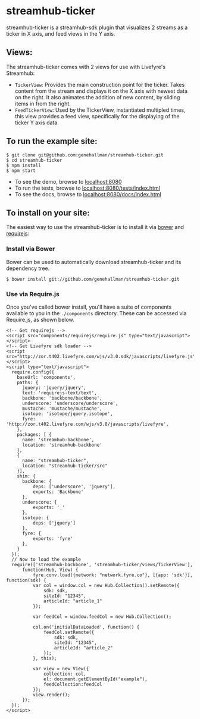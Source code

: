 # streamhub-ticker

streamhub-ticker is a streamhub-sdk plugin that visualizes 2 streams as a ticker in X axis, and feed views in the Y axis.

## Views:
The streamhub-ticker comes with 2 views for use with Livefyre's Streamhub:

+ ```TickerView```: Provides the main construction point for the ticker. Takes content from the stream and displays it on the X axis with newest data on the right. It also animates the addition of new content, by sliding items in from the right.
+ ```FeedTickerView```: Used by the TickerView, instantiated multipled times, this view provides a feed view, specifically for the displaying of the ticker Y axis data.

## To run the example site:

    $ git clone git@github.com:genehallman/streamhub-ticker.git
    $ cd streamhub-ticker
    $ npm install
    $ npm start

+ To see the demo, browse to [localhost:8080](http://localhost:8080)
+ To run the tests, browse to [localhost:8080/tests/index.html](http://localhost:8080/tests/index.html)
+ To see the docs, browse to [localhost:8080/docs/index.html](http://localhost:8080/docs/index.html)

## To install on your site:
The easiest way to use the streamhub-ticker is to install it via [bower](http://twitter.github.com/bower/) and [requirejs](http://requirejs.org/):

### Install via Bower
Bower can be used to automatically download streamhub-ticker and its dependency tree.

```
$ bower install git://github.com/genehallman/streamhub-ticker.git
```

### Use via Require.js
Once you've called bower install, you'll have a suite of components available to you in the ```./components``` directory. These can be accessed via Require.js, as shown below.

    <!-- Get requirejs -->
    <script src="components/requirejs/require.js" type="text/javascript"></script>
    <!-- Get Livefyre sdk loader -->
    <script src="http://zor.t402.livefyre.com/wjs/v3.0.sdk/javascripts/livefyre.js"></script>
    <script type="text/javascript">
      require.config({
        baseUrl: 'components',
        paths: {
          jquery: 'jquery/jquery',
          text: 'requirejs-text/text',
          backbone: 'backbone/backbone',
          underscore: 'underscore/underscore',
          mustache: 'mustache/mustache',
          isotope: 'isotope/jquery.isotope',
          fyre: 'http://zor.t402.livefyre.com/wjs/v3.0/javascripts/livefyre',
        },
        packages: [ {
          name: 'streamhub-backbone',
          location: 'streamhub-backbone'
        },
        {
          name: "streamhub-ticker",
          location: "streamhub-ticker/src"
        }],
        shim: {
          backbone: {
              deps: ['underscore', 'jquery'],
              exports: 'Backbone'
          },
          underscore: {
              exports: '_'
          },
          isotope: {
              deps: ['jquery']
          },
          fyre: {
              exports: 'fyre'
          },
        }
      });
      // Now to load the example
      require(['streamhub-backbone', 'streamhub-ticker/views/TickerView'],
          function(Hub, View) {
              fyre.conv.load({network: "network.fyre.co"}, [{app: 'sdk'}], function(sdk) {
              var col = window.col = new Hub.Collection().setRemote({
                  sdk: sdk,
                  siteId: "12345",
                  articleId: "article_1"
              });
              
              var feedCol = window.feedCol = new Hub.Collection();
              
              col.on('initialDataLoaded', function() {
                  feedCol.setRemote({
                      sdk: sdk,
                      siteId: "12345",
                      articleId: "article_2"
                  });
              }, this);
              
              var view = new View({
                  collection: col,
                  el: document.getElementById("example"),
                  feedCollection:feedCol
              });
              view.render();
          });
      });
    </script>
